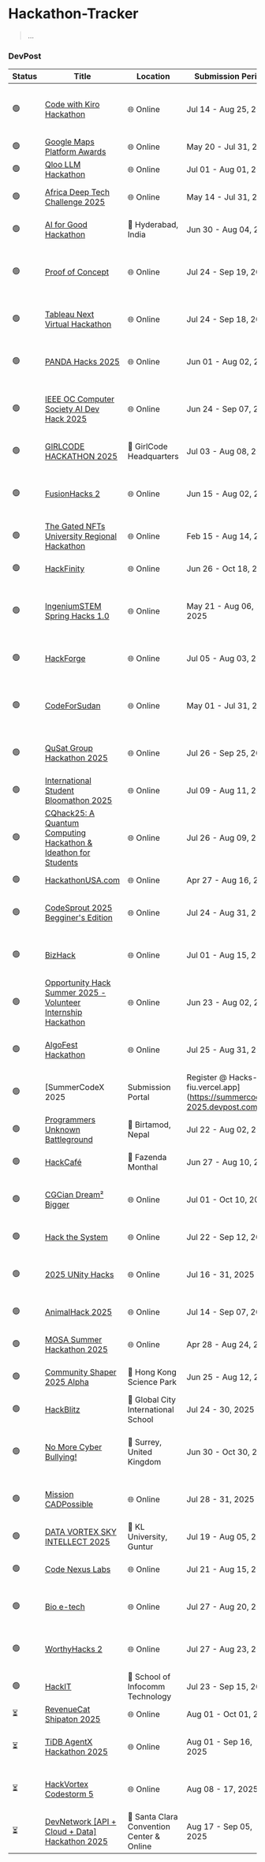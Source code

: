 # Hackathon-Tracker

> ...

### DevPost

| Status | Title | Location | Submission Period | Prize | Themes |
|--------|--------|----------|-------------------|-------|--------|
| 🟢 | [Code with Kiro Hackathon](https://kiro.devpost.com/) | 🌐 Online | Jul 14 - Aug 25, 2025 | $100,000 | Machine Learning/AI, Open Ended, Beginner Friendly |
| 🟢 | [Google Maps Platform Awards](https://googlemapsplatformawards.devpost.com/) | 🌐 Online | May 20 - Jul 31, 2025 | $0 | Web, Low/No Code, Mobile |
| 🟢 | [Qloo LLM Hackathon](https://qloo-hackathon.devpost.com/) | 🌐 Online | Jul 01 - Aug 01, 2025 | $25,000 | Machine Learning/AI |
| 🟢 | [Africa Deep Tech Challenge 2025](https://adtc-2025.devpost.com/) | 🌐 Online | May 14 - Jul 31, 2025 | $20,000 | Blockchain, IoT, Machine Learning/AI |
| 🟢 | [AI for Good Hackathon](https://ai-for-good.devpost.com/) | 📍 Hyderabad, India | Jun 30 - Aug 04, 2025 | ₹ 275,000 | Health, Machine Learning/AI, Social Good |
| 🟢 | [Proof of Concept](https://proofofconcept.devpost.com/) | 🌐 Online | Jul 24 - Sep 19, 2025 | $25,000 | Beginner Friendly, Machine Learning/AI, Mobile |
| 🟢 | [Tableau Next Virtual Hackathon](https://tableau.devpost.com/) | 🌐 Online | Jul 24 - Sep 18, 2025 | $45,000 | Databases, Enterprise, Machine Learning/AI |
| 🟢 | [PANDA Hacks 2025](https://panda-hacks.devpost.com/) | 🌐 Online | Jun 01 - Aug 02, 2025 | $0 | Low/No Code, Machine Learning/AI, Education |
| 🟢 | [IEEE OC Computer Society  AI Dev Hack 2025](https://ieee-ai-dev-hack-2025.devpost.com/) | 🌐 Online | Jun 24 - Sep 07, 2025 | $1,750 | Beginner Friendly, Blockchain, Machine Learning/AI |
| 🟢 | [GIRLCODE HACKATHON 2025](https://girlcode-hackathon-2025.devpost.com/) | 📍 GirlCode Headquarters | Jul 03 - Aug 08, 2025 | $5,500 | Cybersecurity, Fintech, Machine Learning/AI |
| 🟢 | [FusionHacks 2](https://fusionhacks-2.devpost.com/) | 🌐 Online | Jun 15 - Aug 02, 2025 | $300 | Beginner Friendly, Machine Learning/AI, Open Ended |
| 🟢 | [The Gated NFTs University Regional Hackathon](https://gated.devpost.com/) | 🌐 Online | Feb 15 - Aug 14, 2025 | $3,225 | Blockchain, E-commerce/Retail, Web |
| 🟢 | [HackFinity](https://hackfinityx.devpost.com/) | 🌐 Online | Jun 26 - Oct 18, 2025 | $0 | Blockchain, Machine Learning/AI, Web |
| 🟢 | [IngeniumSTEM Spring Hacks 1.0](https://ingeniumstem-spring-hacks-1-0.devpost.com/) | 🌐 Online | May 21 - Aug 06, 2025 | $0 | Beginner Friendly, Machine Learning/AI, Social Good |
| 🟢 | [HackForge](https://hackforge.devpost.com/) | 🌐 Online | Jul 05 - Aug 03, 2025 | $200 | Beginner Friendly, IoT, Machine Learning/AI |
| 🟢 | [CodeForSudan](https://code-for-sudan.devpost.com/) | 🌐 Online | May 01 - Jul 31, 2025 | $2,000 | Beginner Friendly, Machine Learning/AI, Social Good |
| 🟢 | [QuSat Group Hackathon 2025](https://qusat-group-hackathon.devpost.com/) | 🌐 Online | Jul 26 - Sep 25, 2025 | $40,000 | Blockchain, Machine Learning/AI, Fintech |
| 🟢 | [International Student Bloomathon 2025](https://bloomathon.devpost.com/) | 🌐 Online | Jul 09 - Aug 11, 2025 | $2,514 | Beginner Friendly, Social Good, Web |
| 🟢 | [CQhack25: A Quantum Computing Hackathon & Ideathon for Students](https://cqhack25.devpost.com/) | 🌐 Online | Jul 26 - Aug 09, 2025 | $2,000 | Education, Quantum, Beginner Friendly |
| 🟢 | [HackathonUSA.com](https://hackathonusa-com.devpost.com/) | 🌐 Online | Apr 27 - Aug 16, 2025 | $0 | Education, Lifehacks |
| 🟢 | [CodeSprout 2025 Begginer's Edition](https://codesprout.devpost.com/) | 🌐 Online | Jul 24 - Aug 31, 2025 | $0 | Beginner Friendly, Education, Low/No Code |
| 🟢 | [BizHack](https://bizhack.devpost.com/) | 🌐 Online | Jul 01 - Aug 15, 2025 | $0 | E-commerce/Retail, Enterprise, Fintech |
| 🟢 | [Opportunity Hack Summer 2025 - Volunteer Internship Hackathon](https://opportunity-hack-summer-2025.devpost.com/) | 🌐 Online | Jun 23 - Aug 02, 2025 | $0 | Social Good |
| 🟢 | [AlgoFest Hackathon](https://algofest-hackathon.devpost.com/) | 🌐 Online | Jul 25 - Aug 31, 2025 | $5,300 | Beginner Friendly, Databases, Social Good |
| 🟢 | [SummerCodeX 2025 | Submission Portal | Register @ Hacks-at-fiu.vercel.app](https://summercodex-2025.devpost.com/) | 🌐 Online | Jul 21 - 29, 2025 | $0 | Beginner Friendly, Cybersecurity, Productivity |
| 🟢 | [Programmers Unknown Battleground](https://pubg.devpost.com/) | 📍 Birtamod, Nepal | Jul 22 - Aug 02, 2025 | $250 | Machine Learning/AI, Web, Blockchain |
| 🟢 | [HackCafé](https://hackcafe.devpost.com/) | 📍 Fazenda Monthal | Jun 27 - Aug 10, 2025 | $150 | IoT, Robotic Process Automation |
| 🟢 | [CGCian Dream² Bigger](https://cgcian-hotbrainz.devpost.com/) | 🌐 Online | Jul 01 - Oct 10, 2025 | $50 | Blockchain, Cybersecurity, Machine Learning/AI |
| 🟢 | [Hack the System](https://hack-the-system-25912.devpost.com/) | 🌐 Online | Jul 22 - Sep 12, 2025 | $100 | Beginner Friendly, Fintech, Social Good |
| 🟢 | [2025 UNity Hacks](https://2025-unity-hacks.devpost.com/) | 🌐 Online | Jul 16 - 31, 2025 | $0 | Beginner Friendly, Open Ended, Social Good |
| 🟢 | [AnimalHack 2025](https://animalhack2025.devpost.com/) | 🌐 Online | Jul 14 - Sep 07, 2025 | $0 | Beginner Friendly, IoT, Social Good |
| 🟢 | [MOSA Summer Hackathon 2025](https://mosa-summer-hackathon-2025.devpost.com/) | 🌐 Online | Apr 28 - Aug 24, 2025 | $0 | Beginner Friendly, Open Ended |
| 🟢 | [Community Shaper 2025 Alpha](https://community-shaper-2025.devpost.com/) | 📍 Hong Kong Science Park  | Jun 25 - Aug 12, 2025 | $0 | Fintech, Health, Machine Learning/AI |
| 🟢 | [HackBlitz](https://hackblitz2025.devpost.com/) | 📍 Global City International School | Jul 24 - 30, 2025 | ₹ 39,000 | Health, IoT, Machine Learning/AI |
| 🟢 | [No More Cyber Bullying!](https://no-more-cyberbullying.devpost.com/) | 📍 Surrey, United Kingdom | Jun 30 - Oct 30, 2025 | £0 | Beginner Friendly, Cybersecurity, Machine Learning/AI |
| 🟢 | [Mission CADPossible](https://mission-cadpossible.devpost.com/) | 🌐 Online | Jul 28 - 31, 2025 | $0 | Beginner Friendly, Open Ended, Social Good |
| 🟢 | [DATA VORTEX SKY INTELLECT 2025](https://data-vortex-sky-intellect-2025.devpost.com/) | 📍 KL University, Guntur | Jul 19 - Aug 05, 2025 | ₹ 21,997 | Education, Social Good |
| 🟢 | [Code Nexus Labs](https://code-nexus-labs.devpost.com/) | 🌐 Online | Jul 21 - Aug 15, 2025 | $0 | Open Ended, Social Good, Voice skills |
| 🟢 | [Bio e-tech](https://bio-e-tech.devpost.com/) | 🌐 Online | Jul 27 - Aug 20, 2025 | $0 | Beginner Friendly, Education, Health |
| 🟢 | [WorthyHacks 2](https://worthyhacks2.devpost.com/) | 🌐 Online | Jul 27 - Aug 23, 2025 | $300 | Beginner Friendly, Education, Social Good |
| 🟢 | [HackIT](https://hackit2025.devpost.com/) | 📍 School of Infocomm Technology | Jul 23 - Sep 15, 2025 | $0 | Beginner Friendly, Open Ended |
| ⏳ | [RevenueCat Shipaton 2025](https://revenuecat-shipaton-2025.devpost.com/) | 🌐 Online | Aug 01 - Oct 01, 2025 | $355,000 | Design, Mobile |
| ⏳ | [TiDB AgentX Hackathon 2025](https://tidb-2025-hackathon.devpost.com/) | 🌐 Online | Aug 01 - Sep 16, 2025 | $30,500 | Databases, Machine Learning/AI, Serverless |
| ⏳ | [HackVortex Codestorm 5](https://hackvortex-codestorm-5.devpost.com/) | 🌐 Online | Aug 08 - 17, 2025 | $0 | Beginner Friendly, Health, Machine Learning/AI |
| ⏳ | [DevNetwork [API + Cloud + Data] Hackathon 2025](https://devnetwork--api-cloud-2025.devpost.com/) | 📍 Santa Clara Convention Center & Online | Aug 17 - Sep 05, 2025 | $30,500 | IoT, Low/No Code, Machine Learning/AI |
